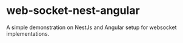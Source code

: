 # web-socket-nest-angular
A simple demonstration on NestJs and Angular setup for websocket implementations.
